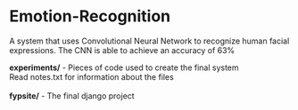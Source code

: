 # Emotion-Recognition
A system that uses Convolutional Neural Network to recognize human facial expressions.
The CNN is able to achieve an accuracy of 63%

<b>experiments/</b> - Pieces of code used to create the final system<br>
Read notes.txt for information about the files<br><br>
<b>fypsite/</b> - The final django project
